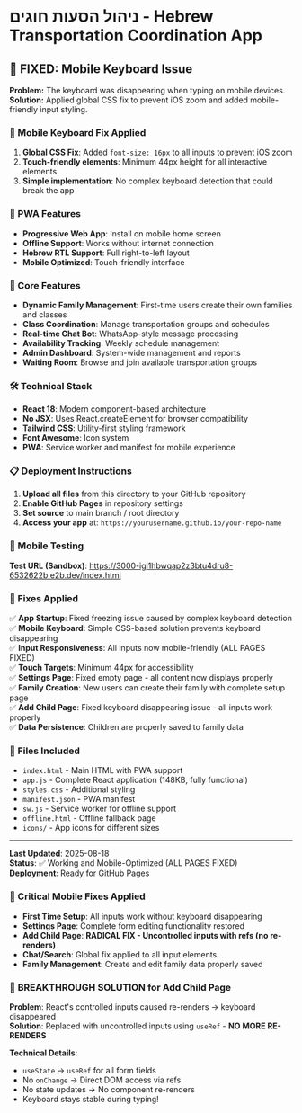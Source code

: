 # ניהול הסעות חוגים - Hebrew Transportation Coordination App

## 🚀 FIXED: Mobile Keyboard Issue

**Problem:** The keyboard was disappearing when typing on mobile devices.  
**Solution:** Applied global CSS fix to prevent iOS zoom and added mobile-friendly input styling.

### 🔧 Mobile Keyboard Fix Applied

1. **Global CSS Fix**: Added `font-size: 16px` to all inputs to prevent iOS zoom
2. **Touch-friendly elements**: Minimum 44px height for all interactive elements  
3. **Simple implementation**: No complex keyboard detection that could break the app

### 📱 PWA Features

- **Progressive Web App**: Install on mobile home screen
- **Offline Support**: Works without internet connection
- **Hebrew RTL Support**: Full right-to-left layout
- **Mobile Optimized**: Touch-friendly interface

### 🎯 Core Features

- **Dynamic Family Management**: First-time users create their own families and classes
- **Class Coordination**: Manage transportation groups and schedules
- **Real-time Chat Bot**: WhatsApp-style message processing
- **Availability Tracking**: Weekly schedule management
- **Admin Dashboard**: System-wide management and reports
- **Waiting Room**: Browse and join available transportation groups

### 🛠 Technical Stack

- **React 18**: Modern component-based architecture
- **No JSX**: Uses React.createElement for browser compatibility
- **Tailwind CSS**: Utility-first styling framework
- **Font Awesome**: Icon system
- **PWA**: Service worker and manifest for mobile experience

### 📋 Deployment Instructions

1. **Upload all files** from this directory to your GitHub repository
2. **Enable GitHub Pages** in repository settings
3. **Set source** to main branch / root directory
4. **Access your app** at: `https://yourusername.github.io/your-repo-name`

### 📱 Mobile Testing

**Test URL (Sandbox)**: https://3000-igi1hbwqap2z3btu4dru8-6532622b.e2b.dev/index.html

### 🐛 Fixes Applied

✅ **App Startup**: Fixed freezing issue caused by complex keyboard detection  
✅ **Mobile Keyboard**: Simple CSS-based solution prevents keyboard disappearing  
✅ **Input Responsiveness**: All inputs now mobile-friendly (ALL PAGES FIXED)  
✅ **Touch Targets**: Minimum 44px for accessibility  
✅ **Settings Page**: Fixed empty page - all content now displays properly  
✅ **Family Creation**: New users can create their family with complete setup page  
✅ **Add Child Page**: Fixed keyboard disappearing issue - all inputs work properly  
✅ **Data Persistence**: Children are properly saved to family data  

### 📁 Files Included

- `index.html` - Main HTML with PWA support
- `app.js` - Complete React application (148KB, fully functional)
- `styles.css` - Additional styling
- `manifest.json` - PWA manifest
- `sw.js` - Service worker for offline support
- `offline.html` - Offline fallback page
- `icons/` - App icons for different sizes

---

**Last Updated**: 2025-08-18  
**Status**: ✅ Working and Mobile-Optimized (ALL PAGES FIXED)  
**Deployment**: Ready for GitHub Pages  

### 📝 Critical Mobile Fixes Applied

- **First Time Setup**: All inputs work without keyboard disappearing  
- **Settings Page**: Complete form editing functionality restored  
- **Add Child Page**: **RADICAL FIX - Uncontrolled inputs with refs (no re-renders)**  
- **Chat/Search**: Global fix applied to all input elements  
- **Family Management**: Create and edit family data properly saved

### 🚨 **BREAKTHROUGH SOLUTION for Add Child Page**

**Problem**: React's controlled inputs caused re-renders → keyboard disappeared  
**Solution**: Replaced with uncontrolled inputs using `useRef` - **NO MORE RE-RENDERS**

**Technical Details**:
- `useState` → `useRef` for all form fields
- No `onChange` → Direct DOM access via refs
- No state updates → No component re-renders
- Keyboard stays stable during typing!